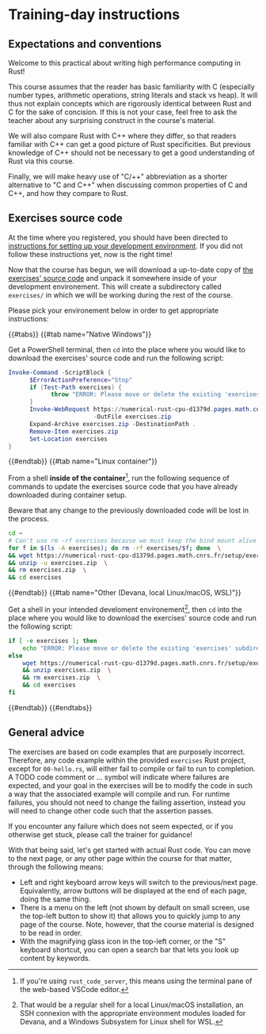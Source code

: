 # Training-day instructions

## Expectations and conventions

Welcome to this practical about writing high performance computing in Rust!

This course assumes that the reader has basic familiarity with C (especially
number types, arithmetic operations, string literals and stack vs heap). It will
thus not explain concepts which are rigorously identical between Rust and C for
the sake of concision. If this is not your case, feel free to ask the teacher
about any surprising construct in the course's material.

We will also compare Rust with C++ where they differ, so that readers familiar
with C++ can get a good picture of Rust specificities. But previous knowledge of
C++ should not be necessary to get a good understanding of Rust via this course.

Finally, we will make heavy use of "C/++" abbreviation as a shorter alternative
to "C and C++" when discussing common properties of C and C++, and how they
compare to Rust.


## Exercises source code

At the time where you registered, you should have been directed to [instructions
for setting up your development environment](pathfinding.md). If you did
not follow these instructions yet, now is the right time!

Now that the course has begun, we will download a up-to-date copy of [the
exercises' source code](exercises.zip) and unpack it somewhere inside of your
development environement. This will create a subdirectory called `exercises/` in
which we will be working during the rest of the course.

Please pick your environement below in order to get appropriate instructions:

{{#tabs}}
{{#tab name="Native Windows"}}

Get a PowerShell terminal, then `cd` into the place where you would like to download
the exercises' source code and run the following script:

```powershell
Invoke-Command -ScriptBlock {
      $ErrorActionPreference="Stop"
      if (Test-Path exercises) {
            throw "ERROR: Please move or delete the existing 'exercises' subdirectory"
      }
      Invoke-WebRequest https://numerical-rust-cpu-d1379d.pages.math.cnrs.fr/setup/exercises.zip  `
                        -OutFile exercises.zip
      Expand-Archive exercises.zip -DestinationPath .
      Remove-Item exercises.zip
      Set-Location exercises
}
```

{{#endtab}}
{{#tab name="Linux container"}}

From a shell **inside of the container**[^1], run the following
sequence of commands to update the exercises source code that you have already
downloaded during container setup.

Beware that any change to the previously downloaded code will be lost in the
process.

```bash
cd ~
# Can't use rm -rf exercises because we must keep the bind mount alive
for f in $(ls -A exercises); do rm -rf exercises/$f; done  \
&& wget https://numerical-rust-cpu-d1379d.pages.math.cnrs.fr/setup/exercises.zip  \
&& unzip -u exercises.zip  \
&& rm exercises.zip  \
&& cd exercises
```

[^1]: If you're using `rust_code_server`, this means using the terminal
      pane of the web-based VSCode editor.

{{#endtab}}
{{#tab name="Other (Devana, local Linux/macOS, WSL)"}}

Get a shell in your intended develoment environement[^2], then `cd` into the
place where you would like to download the exercises' source code and run the
following script:

```bash
if [ -e exercises ]; then
    echo "ERROR: Please move or delete the existing 'exercises' subdirectory"
else
    wget https://numerical-rust-cpu-d1379d.pages.math.cnrs.fr/setup/exercises.zip  \
    && unzip exercises.zip  \
    && rm exercises.zip  \
    && cd exercises
fi
```

[^2]: That would be a regular shell for a local Linux/macOS installation, an SSH
      connexion with the appropriate environment modules loaded for Devana, and
      a Windows Subsystem for Linux shell for WSL.

{{#endtab}}
{{#endtabs}}


## General advice

The exercises are based on code examples that are purposely incorrect.
Therefore, any code example within the provided `exercises` Rust project, except
for `00-hello.rs`, will either fail to compile or fail to run to completion. A
TODO code comment or ... symbol will indicate where failures are expected, and
your goal in the exercises will be to modify the code in such a way that the
associated example will compile and run. For runtime failures, you should not
need to change the failing assertion, instead you will need to change other code
such that the assertion passes.

If you encounter any failure which does not seem expected, or if you otherwise
get stuck, please call the trainer for guidance!

With that being said, let's get started with actual Rust code. You can move to
the next page, or any other page within the course for that matter, through the
following means:

- Left and right keyboard arrow keys will switch to the previous/next page.
  Equivalently, arrow buttons will be displayed at the end of each page, doing
  the same thing.
- There is a menu on the left (not shown by default on small screen, use the
  top-left button to show it) that allows you to quickly jump to any page of the
  course. Note, however, that the course material is designed to be read in
  order.
- With the magnifying glass icon in the top-left corner, or the "S" keyboard
  shortcut, you can open a search bar that lets you look up content by keywords.
